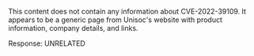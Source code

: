 This content does not contain any information about CVE-2022-39109. It appears to be a generic page from Unisoc's website with product information, company details, and links.

Response: UNRELATED